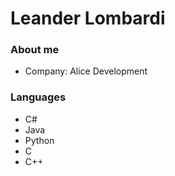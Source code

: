 # Leander Lombardi
### About me
* Company: Alice Development
### Languages
* C#
* Java
* Python
* C
* C++
